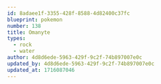 ```yaml
---
id: 8adaee1f-3355-428f-8588-4d82400c37fc
blueprint: pokemon
number: 138
title: Omanyte
types:
  - rock
  - water
author: 4d8d6ede-5963-429f-9c2f-74b897007e0c
updated_by: 4d8d6ede-5963-429f-9c2f-74b897007e0c
updated_at: 1716087046
---
```

